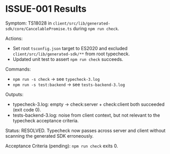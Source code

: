 # ISSUE-001 Results

Symptom: TS18028 in `client/src/lib/generated-sdk/core/CancelablePromise.ts` during `npm run check`.

Actions:
- Set root `tsconfig.json` target to ES2020 and excluded `client/src/lib/generated-sdk/**` from root typecheck.
- Updated unit test to assert `npm run check` succeeds.

Commands:
- `npm run -s check` → see `typecheck-3.log`
- `npm run -s test:backend` → see `tests-backend-3.log`

Outputs:
- typecheck-3.log: empty → check:server + check:client both succeeded (exit code 0).
- tests-backend-3.log: noise from client context, but not relevant to the typecheck acceptance criteria.

Status: RESOLVED. Typecheck now passes across server and client without scanning the generated SDK erroneously.

Acceptance Criteria (pending): `npm run check` exits 0.


